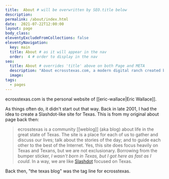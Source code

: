 ```yaml
---
title:  About # will be overwritten by SEO.title below
description:
permalink: /about/index.html
date:  2021-07-22T12:00:00
layout: page
body_class:
eleventyExcludeFromCollections: false
eleventyNavigation:
  key: main
  title: About # as it will appear in the nav
  order:  4 # order to display in the nav
seo:
  title: About # overrides 'title' above on both Page and META
  description: "About ecrosstexas.com, a modern digital ranch created by Eric Wallace"
  image:
tags:
  - pages
---
```


ecrosstexas.com is the personal website of [[eric-wallace|Eric Wallace]].

As things often do, it didn't start out that way. Back in late 2001, I had the idea to create a Slashdot-like site for Texas.  This is from my original about page back then:

> ecrosstexas is a community [[weblog]] (aka blog) about life in the great state of Texas. The site is a place for each of us to gather and discuss our lives; talk about the stories of the day; and to guide each other to the best of the Internet. Yes, this site does focus heavily on Texas and Texans, but we are not exclusionary. Borrowing from the bumper sticker, _I wasn't born in Texas, but I got here as fast as I could_. In a way, we are like [Slashdot](http://www.slashdot.org/) focused on Texas.

Back then, "the texas blog" was the tag line for ecrosstexas.

<!--
## Inspirations:
- https://www.zachleat.com/web/about/
- https://www.paulirish.com/about/
- https://marco.org/about
- https://shawnblanc.net/colophon/
-->
